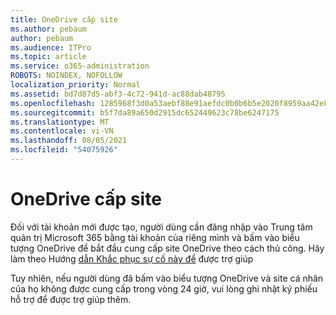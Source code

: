 ```yaml
---
title: OneDrive cấp site
ms.author: pebaum
author: pebaum
ms.audience: ITPro
ms.topic: article
ms.service: o365-administration
ROBOTS: NOINDEX, NOFOLLOW
localization_priority: Normal
ms.assetid: bd7d87d5-abf3-4c72-941d-ac88dab48795
ms.openlocfilehash: 1285968f3d0a53aebf88e91aefdc0b0b6b5e2020f8959aa42e85151a800c68ed
ms.sourcegitcommit: b5f7da89a650d2915dc652449623c78be6247175
ms.translationtype: MT
ms.contentlocale: vi-VN
ms.lasthandoff: 08/05/2021
ms.locfileid: "54075926"
---
```

# <a name="onedrive-site-provisioning"></a>OneDrive cấp site

Đối với tài khoản mới được tạo, người dùng cần đăng nhập vào Trung tâm quản trị Microsoft 365 bằng tài khoản của riêng mình và bấm vào biểu tượng OneDrive để bắt đầu cung cấp site OneDrive theo cách thủ công.
Hãy làm theo Hướng [dẫn Khắc phục sự cố này để](https://docs.microsoft.com/sharepoint/support/sites/troubleshooting-guide-for-sites-stopped-at-provisioning) được trợ giúp

Tuy nhiên, nếu người dùng đã bấm vào biểu tượng OneDrive và site cá nhân của họ không được cung cấp trong vòng 24 giờ, vui lòng ghi nhật ký phiếu hỗ trợ để được trợ giúp thêm.

